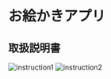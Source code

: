 # お絵かきアプリ

## 取扱説明書
![instruction1](https://user-images.githubusercontent.com/84143130/126102729-584c2f00-dada-42a7-a36b-9aa722d049b7.jpg)
![instruction2](https://user-images.githubusercontent.com/84143130/126102733-2496ea59-ded7-4800-b14c-02569301151e.jpg)
